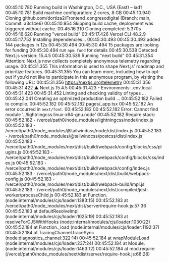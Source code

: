 00:45:10.780 Running build in Washington, D.C., USA (East) – iad1
00:45:10.781 Build machine configuration: 2 cores, 8 GB
00:45:10.940 Cloning github.com/dortiza2/Frontend_congresodigital (Branch: main, Commit: a3c14e6)
00:45:10.954 Skipping build cache, deployment was triggered without cache.
00:45:16.310 Cloning completed: 5.370s
00:45:16.620 Running "vercel build"
00:45:17.426 Vercel CLI 48.2.9
00:45:17.752 Installing dependencies...
00:45:30.493 
00:45:30.493 added 144 packages in 12s
00:45:30.494 
00:45:30.494 15 packages are looking for funding
00:45:30.494   run `npm fund` for details
00:45:30.538 Detected Next.js version: 15.4.5
00:45:30.539 Running "next build"
00:45:31.354 Attention: Next.js now collects completely anonymous telemetry regarding usage.
00:45:31.355 This information is used to shape Next.js' roadmap and prioritize features.
00:45:31.355 You can learn more, including how to opt-out if you'd not like to participate in this anonymous program, by visiting the following URL:
00:45:31.356 https://nextjs.org/telemetry
00:45:31.356 
00:45:31.422    ▲ Next.js 15.4.5
00:45:31.423    - Environments: .env.local
00:45:31.423 
00:45:31.452    Linting and checking validity of types ...
00:45:42.041    Creating an optimized production build ...
00:45:52.182 Failed to compile.
00:45:52.182 
00:45:52.182 pages/_app.tsx
00:45:52.182 An error occurred in `next/font`.
00:45:52.182 
00:45:52.182 Error: Cannot find module '../lightningcss.linux-x64-gnu.node'
00:45:52.182 Require stack:
00:45:52.182 - /vercel/path0/node_modules/lightningcss/node/index.js
00:45:52.183 - /vercel/path0/node_modules/@tailwindcss/node/dist/index.js
00:45:52.183 - /vercel/path0/node_modules/@tailwindcss/postcss/dist/index.js
00:45:52.183 - /vercel/path0/node_modules/next/dist/build/webpack/config/blocks/css/plugins.js
00:45:52.183 - /vercel/path0/node_modules/next/dist/build/webpack/config/blocks/css/index.js
00:45:52.183 - /vercel/path0/node_modules/next/dist/build/webpack/config/index.js
00:45:52.183 - /vercel/path0/node_modules/next/dist/build/webpack-config.js
00:45:52.183 - /vercel/path0/node_modules/next/dist/build/webpack-build/impl.js
00:45:52.183 - /vercel/path0/node_modules/next/dist/compiled/jest-worker/processChild.js
00:45:52.183     at Function.<anonymous> (node:internal/modules/cjs/loader:1383:15)
00:45:52.183     at /vercel/path0/node_modules/next/dist/server/require-hook.js:57:36
00:45:52.183     at defaultResolveImpl (node:internal/modules/cjs/loader:1025:19)
00:45:52.183     at resolveForCJSWithHooks (node:internal/modules/cjs/loader:1030:22)
00:45:52.184     at Function._load (node:internal/modules/cjs/loader:1192:37)
00:45:52.184     at TracingChannel.traceSync (node:diagnostics_channel:322:14)
00:45:52.184     at wrapModuleLoad (node:internal/modules/cjs/loader:237:24)
00:45:52.184     at Module.<anonymous> (node:internal/modules/cjs/loader:1463:12)
00:45:52.184     at mod.require (/vercel/path0/node_modules/next/dist/server/require-hook.js:68:28)